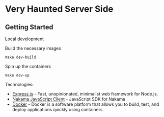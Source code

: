 # Very Haunted Server Side

## Getting Started

Local development

Build the necessary images

```shell
make dev-build
```

Spin up the containers

```shell
make dev-up
```

Technologies:

- [Express.js](https://expressjs.com/) - Fast, unopinionated, minimalist web framework for Node.js.
- [Nakama JavaScript Client](https://heroiclabs.com/docs/nakama/client-libraries/javascript/) - JavaScript SDK for
  Nakama
- [Docker](https://docs.docker.com/manuals/) - Docker is a software platform that allows you to build, test, and deploy
  applications quickly using containers.